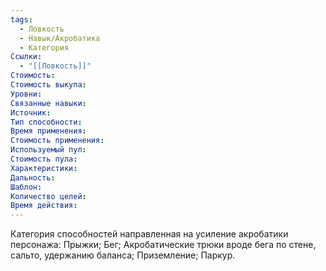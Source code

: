 ```yaml
---
tags:
  - Ловкость
  - Навык/Акробатика
  - Категория
Ссылки:
  - "[[Ловкость]]"
Стоимость:
Стоимость выкупа:
Уровни:
Связанные навыки:
Источник:
Тип способности:
Время применения:
Стоимость применения:
Используемый пул:
Стоимость пула:
Характеристики:
Дальность:
Шаблон:
Количество целей:
Время действия:
---
```

Категория способностей направленная на усиление акробатики персонажа: Прыжки; Бег; Акробатические трюки вроде бега по стене, сальто, удержанию баланса; Приземление; Паркур.